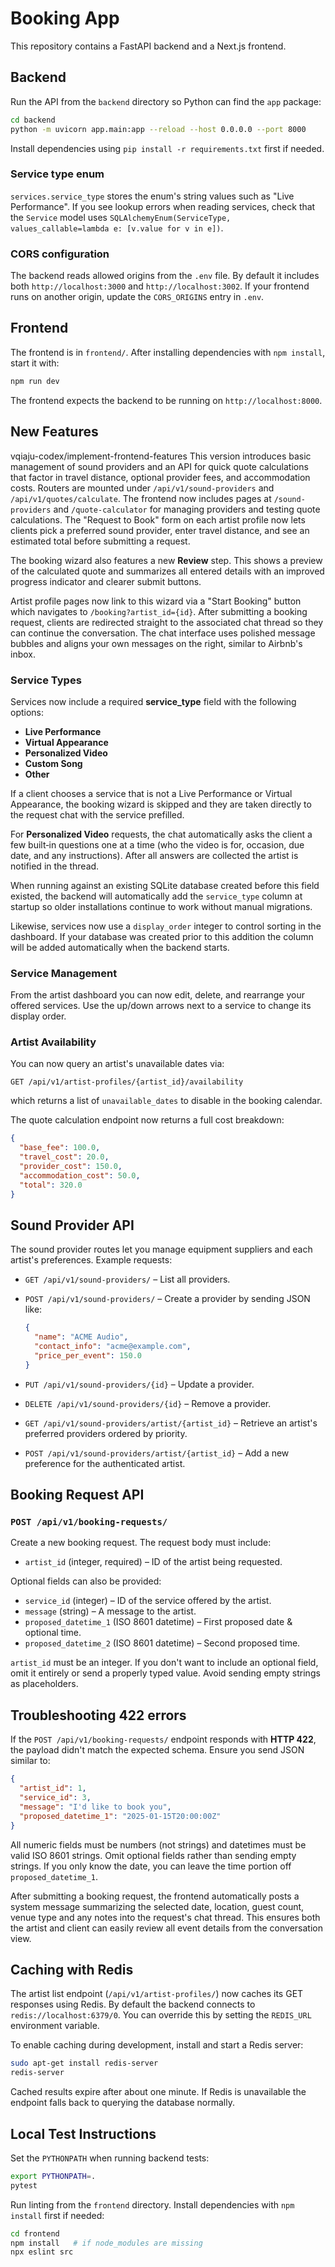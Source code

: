 # Booking App

This repository contains a FastAPI backend and a Next.js frontend.

## Backend

Run the API from the `backend` directory so Python can find the `app` package:

```bash
cd backend
python -m uvicorn app.main:app --reload --host 0.0.0.0 --port 8000
```

Install dependencies using `pip install -r requirements.txt` first if needed.

### Service type enum

`services.service_type` stores the enum's string values such as "Live Performance".
If you see lookup errors when reading services, check that the `Service` model
uses `SQLAlchemyEnum(ServiceType, values_callable=lambda e: [v.value for v in e])`.

### CORS configuration

The backend reads allowed origins from the `.env` file. By default it
includes both `http://localhost:3000` and `http://localhost:3002`. If your
frontend runs on another origin, update the `CORS_ORIGINS` entry in `.env`.

## Frontend

The frontend is in `frontend/`. After installing dependencies with `npm install`, start it with:

```bash
npm run dev
```

The frontend expects the backend to be running on `http://localhost:8000`.

## New Features

vqiaju-codex/implement-frontend-features
This version introduces basic management of sound providers and an API for quick quote calculations that factor in travel distance, optional provider fees, and accommodation costs. Routers are mounted under `/api/v1/sound-providers` and `/api/v1/quotes/calculate`. The frontend now includes pages at `/sound-providers` and `/quote-calculator` for managing providers and testing quote calculations. The "Request to Book" form on each artist profile now lets clients pick a preferred sound provider, enter travel distance, and see an estimated total before submitting a request.

The booking wizard also features a new **Review** step. This shows a preview of the calculated quote and summarizes all entered details with an improved progress indicator and clearer submit buttons.

Artist profile pages now link to this wizard via a "Start Booking" button which navigates to `/booking?artist_id={id}`.
After submitting a booking request, clients are redirected straight to the associated chat thread so they can continue the conversation. The chat interface uses polished message bubbles and aligns your own messages on the right, similar to Airbnb's inbox.

### Service Types

Services now include a required **service_type** field with the following options:

- **Live Performance**
- **Virtual Appearance**
- **Personalized Video**
- **Custom Song**
- **Other**

If a client chooses a service that is not a Live Performance or Virtual Appearance, the booking wizard is skipped and they are taken directly to the request chat with the service prefilled.

For **Personalized Video** requests, the chat automatically asks the client a few built‑in questions one at a time (who the video is for, occasion, due date, and any instructions). After all answers are collected the artist is notified in the thread.

When running against an existing SQLite database created before this field
existed, the backend will automatically add the `service_type` column at
startup so older installations continue to work without manual migrations.

Likewise, services now use a `display_order` integer to control sorting in the
dashboard. If your database was created prior to this addition the column will
be added automatically when the backend starts.

### Service Management

From the artist dashboard you can now edit, delete, and rearrange your offered
services. Use the up/down arrows next to a service to change its display order.

### Artist Availability

You can now query an artist's unavailable dates via:

```
GET /api/v1/artist-profiles/{artist_id}/availability
```

which returns a list of `unavailable_dates` to disable in the booking calendar.

The quote calculation endpoint now returns a full cost breakdown:

```json
{
  "base_fee": 100.0,
  "travel_cost": 20.0,
  "provider_cost": 150.0,
  "accommodation_cost": 50.0,
  "total": 320.0
}
```

## Sound Provider API

The sound provider routes let you manage equipment suppliers and each artist's
preferences. Example requests:

- `GET /api/v1/sound-providers/` – List all providers.
- `POST /api/v1/sound-providers/` – Create a provider by sending JSON like:

  ```json
  {
    "name": "ACME Audio",
    "contact_info": "acme@example.com",
    "price_per_event": 150.0
  }
  ```

- `PUT /api/v1/sound-providers/{id}` – Update a provider.
- `DELETE /api/v1/sound-providers/{id}` – Remove a provider.
- `GET /api/v1/sound-providers/artist/{artist_id}` – Retrieve an artist's
  preferred providers ordered by priority.
- `POST /api/v1/sound-providers/artist/{artist_id}` – Add a new preference for
  the authenticated artist.

## Booking Request API

### `POST /api/v1/booking-requests/`

Create a new booking request. The request body must include:

- `artist_id` (integer, required) – ID of the artist being requested.

Optional fields can also be provided:

- `service_id` (integer) – ID of the service offered by the artist.
- `message` (string) – A message to the artist.
- `proposed_datetime_1` (ISO 8601 datetime) – First proposed date & optional time.
- `proposed_datetime_2` (ISO 8601 datetime) – Second proposed time.

`artist_id` must be an integer. If you don't want to include an optional field, omit it entirely or send a properly typed value. Avoid sending empty strings as placeholders.

## Troubleshooting 422 errors

If the `POST /api/v1/booking-requests/` endpoint responds with **HTTP 422**, the
payload didn't match the expected schema. Ensure you send JSON similar to:

```json
{
  "artist_id": 1,
  "service_id": 3,
  "message": "I'd like to book you",
  "proposed_datetime_1": "2025-01-15T20:00:00Z"
}
```

All numeric fields must be numbers (not strings) and datetimes must be valid ISO
8601 strings. Omit optional fields rather than sending empty strings. If you only
know the date, you can leave the time portion off `proposed_datetime_1`.

After submitting a booking request, the frontend automatically posts a system
message summarizing the selected date, location, guest count, venue type and
any notes into the request's chat thread. This ensures both the artist and
client can easily review all event details from the conversation view.

## Caching with Redis

The artist list endpoint (`/api/v1/artist-profiles/`) now caches its GET
responses using Redis. By default the backend connects to
`redis://localhost:6379/0`. You can override this by setting the `REDIS_URL`
environment variable.

To enable caching during development, install and start a Redis server:

```bash
sudo apt-get install redis-server
redis-server
```

Cached results expire after about one minute. If Redis is unavailable the
endpoint falls back to querying the database normally.

## Local Test Instructions

Set the `PYTHONPATH` when running backend tests:

```bash
export PYTHONPATH=.
pytest
```

Run linting from the `frontend` directory. Install dependencies with `npm install` first if needed:

```bash
cd frontend
npm install   # if node_modules are missing
npx eslint src
```
